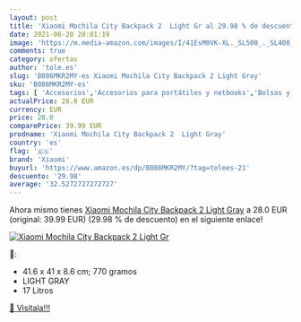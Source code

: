 ```yaml
---
layout: post
title: 'Xiaomi Mochila City Backpack 2  Light Gr al 29.98 % de descuento'
date: 2021-06-20 20:01:19
image: 'https://m.media-amazon.com/images/I/41EsM0VK-XL._SL500_._SL400_.jpg'
comments: true
category: ofertas
author: 'tole.es'
slug: 'B086MKR2MY-es Xiaomi Mochila City Backpack 2 Light Gray'
sku: 'B086MKR2MY-es'
tags: [ 'Accesorios','Accesorios para portátiles y netbooks','Bolsas y fundas para portátiles y netbooks','Informática','Mochilas para portátiles y netbooks','backpack','mochila','xiaomi', ]
actualPrice: 28.0 EUR
currency: EUR
price: 28.0
comparePrice: 39.99 EUR
prodname: 'Xiaomi Mochila City Backpack 2  Light Gray'
country: 'es'
flag: '🇪🇸'
brand: 'Xiaomi'
buyurl: 'https://www.amazon.es/dp/B086MKR2MY/?tag=tolees-21'
descuento: '29.98'
average: '32.5272727272727'
---
```


Ahora mismo tienes [Xiaomi Mochila City Backpack 2  Light Gray](https://www.amazon.es/dp/B086MKR2MY/?tag=tolees-21) a 28.0 EUR (original: 39.99 EUR) (29.98 %  de descuento) en el siguiente enlace!

[![Xiaomi Mochila City Backpack 2  Light Gr](https://m.media-amazon.com/images/I/41EsM0VK-XL._SL500_._SL400_.jpg)](https://www.amazon.es/dp/B086MKR2MY/?tag=tolees-21)

🔎:

- 41.6 x 41 x 8.6 cm; 770 gramos
- LIGHT GRAY
- 17 Litros

[🛒 Visítala!!!](https://www.amazon.es/dp/B086MKR2MY/?tag=tolees-21)

